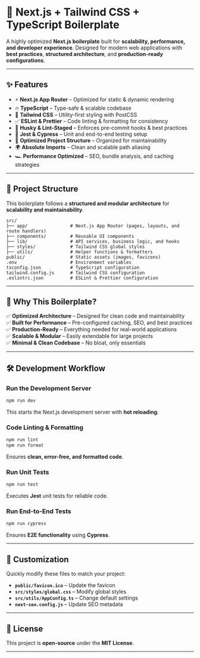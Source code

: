 # 🚀 Next.js + Tailwind CSS + TypeScript Boilerplate

A highly optimized **Next.js boilerplate** built for **scalability, performance, and developer experience**. Designed for modern web applications with **best practices**, **structured architecture**, and **production-ready configurations**.

---

## ✨ Features
- ⚡ **Next.js App Router** – Optimized for static & dynamic rendering
- 🔥 **TypeScript** – Type-safe & scalable codebase
- 🎨 **Tailwind CSS** – Utility-first styling with PostCSS
- ✅ **ESLint & Prettier** – Code linting & formatting for consistency
- 🦊 **Husky & Lint-Staged** – Enforces pre-commit hooks & best practices
- 🧪 **Jest & Cypress** – Unit and end-to-end testing setup
- 📁 **Optimized Project Structure** – Organized for maintainability
- 🌍 **Absolute Imports** – Clean and scalable path aliasing
- 🏎 **Performance Optimized** – SEO, bundle analysis, and caching strategies

---

## 📂 Project Structure
This boilerplate follows a **structured and modular architecture** for **scalability and maintainability**.

```
src/
├── app/                # Next.js App Router (pages, layouts, and route handlers)
├── components/         # Reusable UI components
├── lib/                # API services, business logic, and hooks
├── styles/             # Tailwind CSS global styles
├── utils/              # Helper functions & formatters
public/                 # Static assets (images, favicons)
.env                    # Environment variables
tsconfig.json           # TypeScript configuration
tailwind.config.js      # Tailwind CSS configuration
.eslintrc.json          # ESLint & Prettier configuration
```

---

## 🚀 Why This Boilerplate?
✅ **Optimized Architecture** – Designed for clean code and maintainability  
✅ **Built for Performance** – Pre-configured caching, SEO, and best practices  
✅ **Production-Ready** – Everything needed for real-world applications  
✅ **Scalable & Modular** – Easily extendable for large projects  
✅ **Minimal & Clean Codebase** – No bloat, only essentials  

---

## 🛠 Development Workflow

### Run the Development Server
```sh
npm run dev
```
This starts the Next.js development server with **hot reloading**.

### Code Linting & Formatting
```sh
npm run lint
npm run format
```
Ensures **clean, error-free, and formatted code**.

### Run Unit Tests
```sh
npm run test
```
Executes **Jest** unit tests for reliable code.

### Run End-to-End Tests
```sh
npm run cypress
```
Ensures **E2E functionality** using **Cypress**.

---

## 🔧 Customization
Quickly modify these files to match your project:
- **`public/favicon.ico`** – Update the favicon  
- **`src/styles/global.css`** – Modify global styles  
- **`src/utils/AppConfig.ts`** – Change default settings  
- **`next-seo.config.js`** – Update SEO metadata  

---

## 📜 License
This project is **open-source** under the **MIT License**.

---
